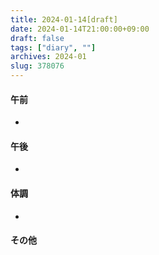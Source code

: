 ```yaml
---
title: 2024-01-14[draft]
date: 2024-01-14T21:00:00+09:00
draft: false
tags: ["diary", ""]
archives: 2024-01
slug: 378076
---
```

#### 午前
- 
#### 午後
- 
#### 体調
- 
#### その他